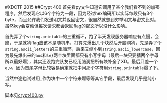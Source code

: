 #XDCTF 2015
##Crypt 400
首先看py文件知道它调用了某个我们看不到的加密程序，然后发现它以6个字符为一段，因为经过hex编码所以实际每段只有3个byte，而且允许我们发送明文并返回密文，很自然就想到穷举明文与密文比对。虽然key会变动但每次请求都会返回flag的密文所以没什么影响。

首先弄了个`string.printable`的三重循环，跑了半天发现服务器响应有点慢，会崩，于是就猜flag应该不是随机串，打算先爆出几个块然后开脑洞猜，先是弄了个`string.ascii_letters`的三重循环，后来又缩小到`string.ascii_lowercase`，因为最先爆出来的`aos`和`le}`两个块里面都只有小写字母（最后一块只要猜两个字母所以最好爆），其实还没跑完队友已经用脑洞把所有块补全了XD。最后只差一个`e,w`，因为首尾字母比较容易确定就把中间那个字符用`string.printable`爆了下。

当然中途也试过用`_`作为块中一个字符来爆等等其它手段，最后发现几乎是纯小写。

脚本见[crypt400.py](./crypt400.py)